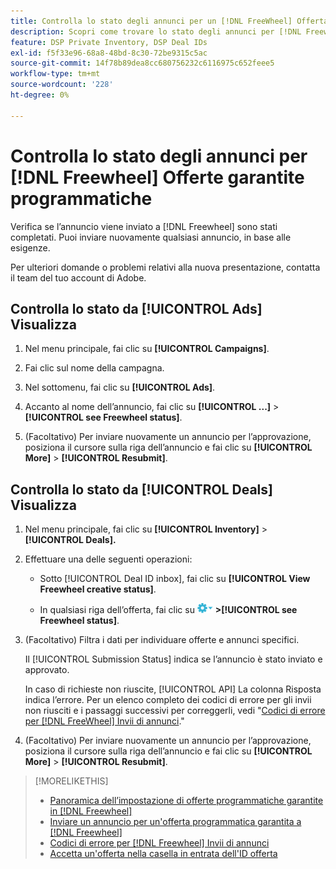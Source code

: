 ```yaml
---
title: Controlla lo stato degli annunci per un [!DNL FreeWheel] Offerta PG
description: Scopri come trovare lo stato degli annunci per [!DNL Freewheel] offerte garantite programmatiche.
feature: DSP Private Inventory, DSP Deal IDs
exl-id: f5f33e96-68a8-48bd-8c30-72be9315c5ac
source-git-commit: 14f78b89dea8cc680756232c6116975c652feee5
workflow-type: tm+mt
source-wordcount: '228'
ht-degree: 0%

---
```


# Controlla lo stato degli annunci per [!DNL Freewheel] Offerte garantite programmatiche

Verifica se l’annuncio viene inviato a [!DNL Freewheel] sono stati completati. Puoi inviare nuovamente qualsiasi annuncio, in base alle esigenze.

Per ulteriori domande o problemi relativi alla nuova presentazione, contatta il team del tuo account di Adobe.

## Controlla lo stato da [!UICONTROL Ads] Visualizza

1. Nel menu principale, fai clic su **[!UICONTROL Campaigns]**.

1. Fai clic sul nome della campagna.

1. Nel sottomenu, fai clic su **[!UICONTROL Ads]**.

1. Accanto al nome dell’annuncio, fai clic su  **[!UICONTROL ...]** > **[!UICONTROL see Freewheel status]**.

1. (Facoltativo) Per inviare nuovamente un annuncio per l’approvazione, posiziona il cursore sulla riga dell’annuncio e fai clic su **[!UICONTROL More]** > **[!UICONTROL Resubmit]**.

## Controlla lo stato da [!UICONTROL Deals] Visualizza

1. Nel menu principale, fai clic su **[!UICONTROL Inventory]** > **[!UICONTROL Deals].**

1. Effettuare una delle seguenti operazioni:

   * Sotto [!UICONTROL Deal ID inbox], fai clic su **[!UICONTROL View Freewheel creative status]**.

   * In qualsiasi riga dell’offerta, fai clic su ![Menu Opzioni](/help/dsp/assets/options-menu.png) **>[!UICONTROL see Freewheel status]**.

1. (Facoltativo) Filtra i dati per individuare offerte e annunci specifici.

   Il [!UICONTROL Submission Status] indica se l’annuncio è stato inviato e approvato.

   In caso di richieste non riuscite, [!UICONTROL API] La colonna Risposta indica l’errore. Per un elenco completo dei codici di errore per gli invii non riusciti e i passaggi successivi per correggerli, vedi &quot;[Codici di errore per [!DNL FreeWheel] Invii di annunci](freewheel-error-codes.md).&quot;

1. (Facoltativo) Per inviare nuovamente un annuncio per l’approvazione, posiziona il cursore sulla riga dell’annuncio e fai clic su **[!UICONTROL More]** > **[!UICONTROL Resubmit]**.

>[!MORELIKETHIS]
>
>* [Panoramica dell’impostazione di offerte programmatiche garantite in [!DNL Freewheel]](freewheel-overview.md)
>* [Inviare un annuncio per un&#39;offerta programmatica garantita a [!DNL Freewheel]](freewheel-submit.md)
>* [Codici di errore per [!DNL Freewheel] Invii di annunci](freewheel-error-codes.md)
>* [Accetta un&#39;offerta nella casella in entrata dell&#39;ID offerta](deal-id-inbox-accept.md)

